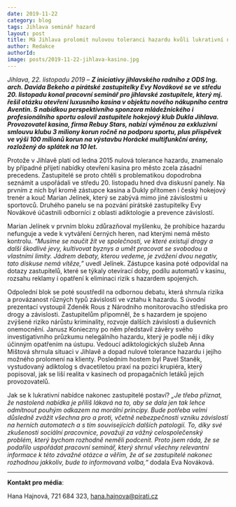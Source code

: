 ```yaml
---
date: 2019-11-22
category: blog
tags: Jihlava seminář hazard
layout: post
title: Má Jihlava prolomit nulovou toleranci hazardu kvůli lukrativní nabídce provozovatele kasina?
author: Redakce
authorId:  
image: posts/2019-11-22-jihlava-kasino.jpg
---
```


*Jihlava, 22. listopadu 2019* – ***Z iniciativy jihlavského radního z ODS Ing. arch. Davida Bekeho a pirátské zastupitelky Evy Novákové se ve středu 20. listopadu konal pracovní seminář pro jihlavské zastupitele, který mj. řešil otázku otevření luxusního kasina v objektu nového nákupního centra Aventin. S nabídkou perspektivního sponzora mládežnického i profesionálního sportu oslovil zastupitele hokejový klub Dukla Jihlava. Provozovatel kasina, firma Rebuy Stars, nabízí výměnou za exkluzivní smlouvu klubu 3 miliony korun ročně na podporu sportu, plus příspěvek ve výši 100 milionů korun na výstavbu Horácké multifunkční arény, rozložený do splátek na 10 let.***
 
Protože v Jihlavě platí od ledna 2015 nulová tolerance hazardu, znamenalo by případné přijetí nabídky otevření kasina pro město zcela zásadní precedens. Zastupitelé se proto chtěli s problematikou dopodrobna seznámit a uspořádali ve středu 20. listopadu hned dva diskusní panely. Na prvním z nich byl kromě zástupce kasina a Dukly přítomen i český hokejový trenér a kouč Marian Jelínek, který se zabývá mimo jiné závislostmi u sportovců. Druhého panelu se na pozvání pirátské zastupitelky Evy Novákové účastnili odborníci z oblasti adiktologie a prevence závislostí. 
 
Marian Jelínek v prvním bloku zdůrazňoval myšlenku, že prohibice hazardu nefunguje a vede k vytváření černých heren, nad kterými nemá město kontrolu. *“Musíme se naučit žít ve společnosti, ve které existují drogy a další škodlivé jevy, kultivovat byznys a umět pracovat se svobodou a vlastními limity. Jádrem debaty, kterou vedeme, je zvážení dvou negativ, tato diskuse nemá vítěze,”* uvedl Jelínek. Zástupce kasina poté odpovídal na dotazy zastupitelů, které se týkaly otevírací doby, podílu automatů v kasinu, rozsahu reklamy i opatření k eliminaci rizik s hazardem spojených. 

Odpolední blok se poté soustředil na odbornou debatu, která shrnula rizika a provázanost různých typů závislostí ve vztahu k hazardu. S úvodní prezentací vystoupil Zdeněk Rous z Národního monitorovacího střediska pro drogy a závislosti. Zastupitelům připomněl, že s hazardem je spojeno zvýšené riziko nárůstu kriminality, rozvoje dalších závislostí a duševních onemocnění. Janusz Konieczny po něm představil závěry svého investigativního průzkumu nelegálního hazardu, který je podle něj i díky účinným opatřením na ústupu. Vedoucí adiktologických služeb Anna Mištová shrnula situaci v Jihlavě a dopad nulové tolerance hazardu i jejího možného prolomení na klienty. Posledním hostem byl Pavel Staněk, vystudovaný adiktolog s dvacetiletou praxí na pozici krupiéra, který popisoval, jak se liší realita v kasinech od propagačních letáků jejich provozovatelů.

Jak se k lukrativní nabídce nakonec zastupitelé postaví? *„Je třeba přiznat, že nastolená nabídka je příliš lákavá na to, aby se dala jen tak lehce odmítnout pouhým odkazem na morální principy. Bude potřeba velmi důsledně zvážit všechna pro a proti, včetně nebezpečnosti vzniku závislostí na herních automatech a s tím souvisejících dalších patologií. To, díky své zkušenosti sociální pracovnice, považuji za vážný celospolečenský problém, který bychom rozhodně neměli podcenit. Proto jsem ráda, že se podařilo uspořádat pracovní seminář, který shrnul všechny relevantní informace k této závažné otázce a věřím, že ať se zastupitelé nakonec rozhodnou jakkoliv, bude to informovaná volba,“* dodala Eva Nováková. 

---

**Kontakt pro média**:

Hana Hajnová, 721 684 323, <hana.hajnova@pirati.cz>
